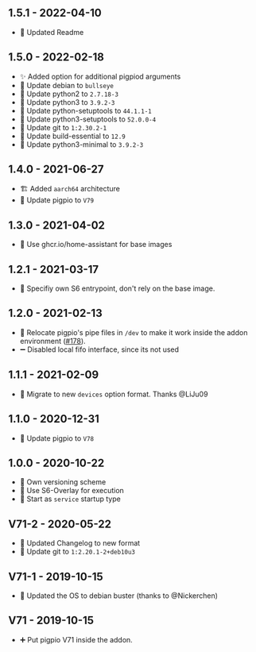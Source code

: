 ## 1.5.1 - 2022-04-10

* 📝 Updated Readme

## 1.5.0 - 2022-02-18

* ✨ Added option for additional pigpiod arguments
* 🔼 Update debian to `bullseye`
* 🔼 Update python2 to `2.7.18-3`
* 🔼 Update python3 to `3.9.2-3`
* 🔼 Update python-setuptools to `44.1.1-1`
* 🔼 Update python3-setuptools to `52.0.0-4`
* 🔼 Update git to `1:2.30.2-1`
* 🔼 Update build-essential to `12.9`
* 🔼 Update python3-minimal to `3.9.2-3`

## 1.4.0 - 2021-06-27

* 🏗️ Added `aarch64` architecture
* 🔼 Update pigpio to `V79`


## 1.3.0 - 2021-04-02

* 🔨 Use ghcr.io/home-assistant for base images


## 1.2.1 - 2021-03-17

* 🐛 Specifiy own S6 entrypoint, don't rely on the base image.


## 1.2.0 - 2021-02-13

* 🐛 Relocate pigpio's pipe files in `/dev` to make it work inside the addon environment ([#178](https://github.com/Poeschl/Hassio-Addons/issues/178)).
* ➖ Disabled local fifo interface, since its not used


## 1.1.1 - 2021-02-09

* 🔨 Migrate to new `devices` option format. Thanks @LiJu09


## 1.1.0 - 2020-12-31

* 🔼 Update pigpio to `V78`


## 1.0.0 - 2020-10-22

* 🔨 Own versioning scheme
* 🔨 Use S6-Overlay for execution
* 🔨 Start as `service` startup type


## V71-2 - 2020-05-22

* 🔨 Updated Changelog to new format
* 🔼 Update git to `1:2.20.1-2+deb10u3`


## V71-1 - 2019-10-15

* 🔼 Updated the OS to debian buster (thanks to @Nickerchen)


## V71 - 2019-10-15

* ➕ Put pigpio V71 inside the addon.

